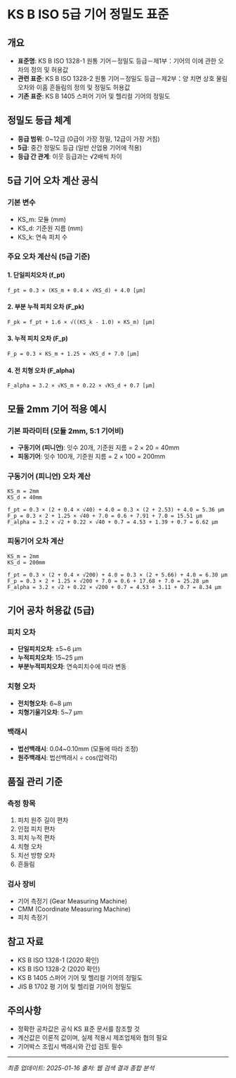 # KS B ISO 5급 기어 정밀도 표준

## 개요
- **표준명**: KS B ISO 1328-1 원통 기어－정밀도 등급－제1부：기어의 이에 관한 오차의 정의 및 허용값
- **관련 표준**: KS B ISO 1328-2 원통 기어－정밀도 등급－제2부：양 치면 상호 물림 오차와 이홈 흔들림의 정의 및 정밀도 허용값
- **기존 표준**: KS B 1405 스퍼어 기어 및 헬리컬 기어의 정밀도

## 정밀도 등급 체계
- **등급 범위**: 0~12급 (0급이 가장 정밀, 12급이 가장 거침)
- **5급**: 중간 정밀도 등급 (일반 산업용 기어에 적용)
- **등급 간 관계**: 이웃 등급과는 √2배씩 차이

## 5급 기어 오차 계산 공식

### 기본 변수
- KS_m: 모듈 (mm)
- KS_d: 기준원 지름 (mm)
- KS_k: 연속 피치 수

### 주요 오차 계산식 (5급 기준)

#### 1. 단일피치오차 (f_pt)
```
f_pt = 0.3 × (KS_m + 0.4 × √KS_d) + 4.0 [μm]
```

#### 2. 부분 누적 피치 오차 (F_pk)
```
F_pk = f_pt + 1.6 × √((KS_k - 1.0) × KS_m) [μm]
```

#### 3. 누적 피치 오차 (F_p)
```
F_p = 0.3 × KS_m + 1.25 × √KS_d + 7.0 [μm]
```

#### 4. 전 치형 오차 (F_alpha)
```
F_alpha = 3.2 × √KS_m + 0.22 × √KS_d + 0.7 [μm]
```

## 모듈 2mm 기어 적용 예시

### 기본 파라미터 (모듈 2mm, 5:1 기어비)
- **구동기어 (피니언)**: 잇수 20개, 기준원 지름 = 2 × 20 = 40mm
- **피동기어**: 잇수 100개, 기준원 지름 = 2 × 100 = 200mm

### 구동기어 (피니언) 오차 계산
```
KS_m = 2mm
KS_d = 40mm

f_pt = 0.3 × (2 + 0.4 × √40) + 4.0 = 0.3 × (2 + 2.53) + 4.0 = 5.36 μm
F_p = 0.3 × 2 + 1.25 × √40 + 7.0 = 0.6 + 7.91 + 7.0 = 15.51 μm
F_alpha = 3.2 × √2 + 0.22 × √40 + 0.7 = 4.53 + 1.39 + 0.7 = 6.62 μm
```

### 피동기어 오차 계산
```
KS_m = 2mm
KS_d = 200mm

f_pt = 0.3 × (2 + 0.4 × √200) + 4.0 = 0.3 × (2 + 5.66) + 4.0 = 6.30 μm
F_p = 0.3 × 2 + 1.25 × √200 + 7.0 = 0.6 + 17.68 + 7.0 = 25.28 μm
F_alpha = 3.2 × √2 + 0.22 × √200 + 0.7 = 4.53 + 3.11 + 0.7 = 8.34 μm
```

## 기어 공차 허용값 (5급)

### 피치 오차
- **단일피치오차**: ±5~6 μm
- **누적피치오차**: 15~25 μm
- **부분누적피치오차**: 연속피치수에 따라 변동

### 치형 오차
- **전치형오차**: 6~8 μm
- **치형기울기오차**: 5~7 μm

### 백래시
- **법선백래시**: 0.04~0.10mm (모듈에 따라 조정)
- **원주백래시**: 법선백래시 ÷ cos(압력각)

## 품질 관리 기준

### 측정 항목
1. 피치 원주 길이 편차
2. 인접 피치 편차
3. 피치 누적 편차
4. 치형 오차
5. 치선 방향 오차
6. 흔들림

### 검사 장비
- 기어 측정기 (Gear Measuring Machine)
- CMM (Coordinate Measuring Machine)
- 피치 측정기

## 참고 자료
- KS B ISO 1328-1 (2020 확인)
- KS B ISO 1328-2 (2020 확인)
- KS B 1405 스퍼어 기어 및 헬리컬 기어의 정밀도
- JIS B 1702 평 기어 및 헬리컬 기어의 정밀도

## 주의사항
- 정확한 공차값은 공식 KS 표준 문서를 참조할 것
- 계산값은 이론적 값이며, 실제 적용시 제조업체와 협의 필요
- 기어박스 조립시 백래시와 간섭 검토 필수

---
*최종 업데이트: 2025-01-16*
*출처: 웹 검색 결과 종합 분석*